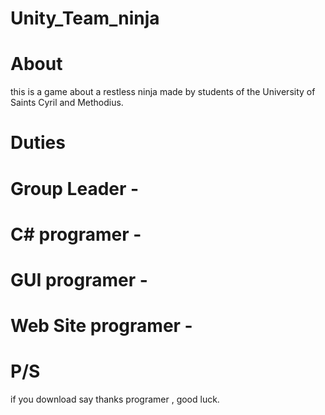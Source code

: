 # Unity_Team_ninja
# About
this is a game about a restless ninja made by students of the University of Saints Cyril and Methodius. 
# Duties
# Group Leader - 
# C# programer -
# GUI programer -
# Web Site programer - 

# P/S
if you download say thanks programer , good luck.
